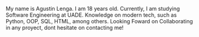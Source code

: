 My name is Agustin Lenga. I am 18 years old. Currently, I am studying Software Engineering at UADE. Knowledge on modern tech, such as Python, OOP, SQL, HTML, among others. Looking Foward on Collaborating in any proyect, dont hesitate on contacting me!
